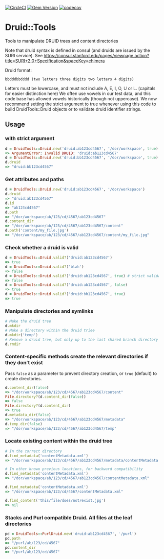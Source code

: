 [![CircleCI](https://circleci.com/gh/sul-dlss/druid-tools/tree/main.svg?style=svg)](https://circleci.com/gh/sul-dlss/druid-tools/tree/main)
[![Gem Version](https://badge.fury.io/rb/druid-tools.svg)](https://badge.fury.io/rb/druid-tools)
[![codecov](https://codecov.io/github/sul-dlss/druid-tools/graph/badge.svg?token=1KZ423kSwj)](https://codecov.io/github/sul-dlss/druid-tools)

# Druid::Tools

Tools to manipulate DRUID trees and content directories

Note that druid syntax is defined in consul (and druids are issued by the SURI service).  See https://consul.stanford.edu/pages/viewpage.action?title=SURI+2.0+Specification&spaceKey=chimera

Druid format:

    bbdddbbdddd (two letters three digits two letters 4 digits)

Letters must be lowercase, and must not include A, E, I, O, U or L.  (capitals for easier distinction here)
We often use vowels in our test data, and this code base has allowed vowels historically (though not
uppercase).  We now recommend setting the strict argument to true whenever using this code to build
DruidTools::Druid objects or to validate druid identifier strings.

## Usage

### with strict argument

```ruby
d = DruidTools::Druid.new('druid:ab123cd4567', '/dor/workspace', true) # no aeioul
=> ArgumentError: Invalid DRUID: 'druid:ab123cd4567'
d = DruidTools::Druid.new('druid:bb123cd4567', '/dor/workspace', true)
d.druid
=> "druid:bb123cd4567"
```

### Get attributes and paths

```ruby
d = DruidTools::Druid.new('druid:ab123cd4567', '/dor/workspace')
d.druid
=> "druid:ab123cd4567"
d.id
=> "ab123cd4567"
d.path
=> "/dor/workspace/ab/123/cd/4567/ab123cd4567"
d.content_dir
=> "/dor/workspace/ab/123/cd/4567/ab123cd4567/content"
d.path('content/my_file.jpg')
=> "/dor/workspace/ab/123/cd/4567/ab123cd4567/content/my_file.jpg"
```

### Check whether a druid is valid

```ruby
d = DruidTools::Druid.valid?('druid:ab123cd4567')
=> true
d = DruidTools::Druid.valid?('blah')
=> false
d = DruidTools::Druid.valid?('druid:ab123cd4567', true) # strict validation: no aeioul
=> false
d = DruidTools::Druid.valid?('druid:ab123cd4567', false)
=> true
d = DruidTools::Druid.valid?('druid:bb123cd4567', true)
=> true

```

### Manipulate directories and symlinks

```ruby
# Make the druid tree
d.mkdir
# Make a directory within the druid triee
d.mkdir('temp')
# Remove a druid tree, but only up to the last shared branch directory
d.rmdir
```

### Content-specific methods create the relevant directories if they don't exist

Pass `false` as a parameter to prevent directory creation, or `true` (default) to create directories.

```ruby
d.content_dir(false)
=> "/dor/workspace/ab/123/cd/4567/ab123cd4567/content"
File.directory?(d.content_dir(false))
=> false
File.directory?(d.content_dir)
=> true
d.metadata_dir(false)
=> "/dor/workspace/ab/123/cd/4567/ab123cd4567/metadata"
d.temp_dir(false)
=> "/dor/workspace/ab/123/cd/4567/ab123cd4567/temp"
```

### Locate existing content within the druid tree

```ruby
# In the correct directory
d.find_metadata('contentMetadata.xml')
=> "/dor/workspace/ab/123/cd/4567/ab123cd4567/metadata/contentMetadata.xml"

# In other known previous locations, for backward compatibility
d.find_metadata('contentMetadata.xml')
=> "/dor/workspace/ab/123/cd/4567/ab123cd4567/contentMetadata.xml"

d.find_metadata('contentMetadata.xml')
=> "/dor/workspace/ab/123/cd/4567/contentMetadata.xml"

d.find_content('this/file/does/not/exist.jpg')
=> nil
```

### Stacks and Purl compatible Druid.  All files at the leaf directories

```ruby
pd = DruidTools::PurlDruid.new('druid:ab123cd4567', '/purl')
pd.path
=> "/purl/ab/123/cd/4567"
pd.content_dir
=> "/purl/ab/123/cd/4567"
```
